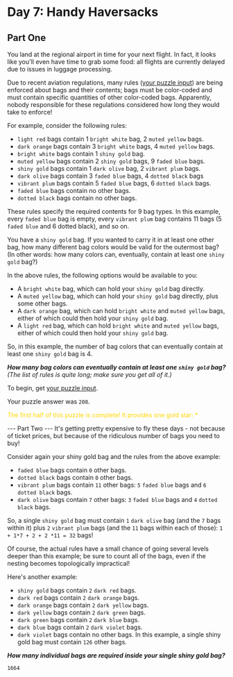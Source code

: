 # Day 7: Handy Haversacks

## Part One

You land at the regional airport in time for your next flight. In fact, it looks like you'll even have time to grab some
food: all flights are currently delayed due to issues in luggage processing.

Due to recent aviation regulations, many rules ([your puzzle input](data.txt)) are being enforced about bags and their
contents; bags must be color-coded and must contain specific quantities of other color-coded bags.
Apparently, nobody responsible for these regulations considered how long they would take to enforce!

For example, consider the following rules:

* `light red` bags contain 1 `bright white` bag, 2 `muted yellow` bags.
* `dark orange` bags contain 3 `bright white` bags, 4 `muted yellow` bags.
* `bright white` bags contain 1 `shiny gold` bag.
* `muted yellow` bags contain 2 `shiny gold` bags, 9 `faded blue` bags.
* `shiny gold` bags contain 1 `dark olive` bag, 2 `vibrant plum` bags.
* `dark olive` bags contain 3 `faded blue` bags, 4 `dotted black` bags
* `vibrant plum` bags contain 5 `faded blue` bags, 6 `dotted black` bags.
* `faded blue` bags contain no other bags.
* `dotted black` bags contain no other bags.

These rules specify the required contents for 9 bag types. In this example, every `faded blue` bag is empty, every
`vibrant plum` bag contains 11 bags (5 `faded blue` and 6 dotted black), and so on.

You have a `shiny gold` bag. If you wanted to carry it in at least one other bag, how many different bag colors would be
valid for the outermost bag? (In other words: how many colors can, eventually, contain at least one `shiny gold` bag?)

In the above rules, the following options would be available to you:

* A `bright white` bag, which can hold your `shiny gold` bag directly.
* A `muted yellow` bag, which can hold your `shiny gold` bag directly, plus some other bags.
* A `dark orange` bag, which can hold `bright white` and `muted yellow` bags, either of which could then hold your
  `shiny gold` bag.
* A `light red` bag, which can hold `bright white` and `muted yellow` bags, either of which could then hold your
  `shiny gold` bag.

So, in this example, the number of bag colors that can eventually contain at least one `shiny gold` bag is 4.

***How many bag colors can eventually contain at least one `shiny gold` bag?***
*(The list of rules is quite long; make sure you get all of it.)*

To begin, get [your puzzle input](data.txt).

Your puzzle answer was `208`.

<span style="color:gold">The first half of this puzzle is complete! It provides one gold star: *</span>

--- Part Two ---
It's getting pretty expensive to fly these days - not because of ticket prices, but because of the ridiculous number of bags you need to buy!

Consider again your shiny gold bag and the rules from the above example:

* `faded blue` bags contain `0` other bags.
* `dotted black` bags contain `0` other bags.
* `vibrant plum` bags contain `11` other bags: `5` `faded blue` bags and `6` `dotted black` bags.
* `dark olive` bags contain `7` other bags: `3` `faded blue` bags and `4` `dotted black` bags.

So, a single `shiny gold` bag must contain `1` `dark olive` bag (and the `7` bags within it) plus `2` `vibrant plum`
bags (and the `11` bags within each of those): `1 + 1*7 + 2 + 2 *11 = 32` bags!

Of course, the actual rules have a small chance of going several levels deeper than this example;
be sure to count all of the bags, even if the nesting becomes topologically impractical!

Here's another example:

* `shiny gold` bags contain `2` `dark red` bags.
* `dark red` bags contain `2` `dark orange` bags.
* `dark orange` bags contain `2` `dark yellow` bags.
* `dark yellow` bags contain `2` `dark green` bags.
* `dark green` bags contain `2` `dark blue` bags.
* `dark blue` bags contain `2` `dark violet` bags.
* `dark violet` bags contain no other bags.
In this example, a single shiny gold bag must contain `126` other bags.

***How many individual bags are required inside your single shiny gold bag?***

`1664`